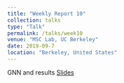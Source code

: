 ```yaml
---
title: "Weekly Report 10"
collection: talks
type: "Talk"
permalink: /talks/week10
venue: "MSC Lab, UC Berkeley"
date: 2019-09-7
location: "Berkeley, United States"
---
```

GNN and results
[Slides](http://jiaxiaosong.github.io/files/week10_talk.pdf)